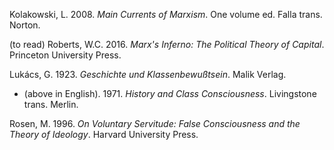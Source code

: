 Kolakowski, L. 2008. *Main Currents of Marxism*. One volume ed. Falla trans. Norton.

(to read) Roberts, W.C. 2016. *Marx's Inferno: The Political Theory of Capital*. Princeton University Press.

Lukács, G. 1923. *Geschichte und Klassenbewußtsein*. Malik Verlag.
* (above in English). 1971. *History and Class Consciousness*. Livingstone trans. Merlin.

Rosen, M. 1996. *On Voluntary Servitude: False Consciousness and the Theory of Ideology*. Harvard University Press.
